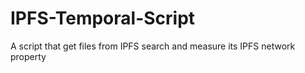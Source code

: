 # IPFS-Temporal-Script
A script that get files from IPFS search and measure its IPFS network property

